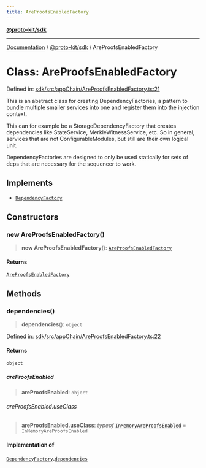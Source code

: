 ```yaml
---
title: AreProofsEnabledFactory
---
```


[**@proto-kit/sdk**](../README.md)

***

[Documentation](../../../README.md) / [@proto-kit/sdk](../README.md) / AreProofsEnabledFactory

# Class: AreProofsEnabledFactory

Defined in: [sdk/src/appChain/AreProofsEnabledFactory.ts:21](https://github.com/proto-kit/framework/blob/4d6b3b6da51b3edee0fbf25ce72c1f59ec61e891/packages/sdk/src/appChain/AreProofsEnabledFactory.ts#L21)

This is an abstract class for creating DependencyFactories, a pattern
to bundle multiple smaller services into one and register them into the
injection context.

This can for example be a StorageDependencyFactory that creates dependencies
like StateService, MerkleWitnessService, etc. So in general, services that
are not ConfigurableModules, but still are their own logical unit.

DependencyFactories are designed to only be used statically for sets of
deps that are necessary for the sequencer to work.

## Implements

- [`DependencyFactory`](../../common/interfaces/DependencyFactory.md)

## Constructors

### new AreProofsEnabledFactory()

> **new AreProofsEnabledFactory**(): [`AreProofsEnabledFactory`](AreProofsEnabledFactory.md)

#### Returns

[`AreProofsEnabledFactory`](AreProofsEnabledFactory.md)

## Methods

### dependencies()

> **dependencies**(): `object`

Defined in: [sdk/src/appChain/AreProofsEnabledFactory.ts:22](https://github.com/proto-kit/framework/blob/4d6b3b6da51b3edee0fbf25ce72c1f59ec61e891/packages/sdk/src/appChain/AreProofsEnabledFactory.ts#L22)

#### Returns

`object`

##### areProofsEnabled

> **areProofsEnabled**: `object`

###### areProofsEnabled.useClass

> **areProofsEnabled.useClass**: *typeof* [`InMemoryAreProofsEnabled`](InMemoryAreProofsEnabled.md) = `InMemoryAreProofsEnabled`

#### Implementation of

[`DependencyFactory`](../../common/interfaces/DependencyFactory.md).[`dependencies`](../../common/interfaces/DependencyFactory.md#dependencies)
